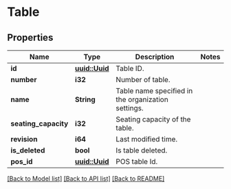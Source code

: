 # Table

## Properties

Name | Type | Description | Notes
------------ | ------------- | ------------- | -------------
**id** | [**uuid::Uuid**](uuid::Uuid.md) | Table ID. | 
**number** | **i32** | Number of table. | 
**name** | **String** | Table name specified in the organization settings. | 
**seating_capacity** | **i32** | Seating capacity of the table. | 
**revision** | **i64** | Last modified time. | 
**is_deleted** | **bool** | Is table deleted. | 
**pos_id** | [**uuid::Uuid**](uuid::Uuid.md) | POS table Id. | 

[[Back to Model list]](../README.md#documentation-for-models) [[Back to API list]](../README.md#documentation-for-api-endpoints) [[Back to README]](../README.md)



